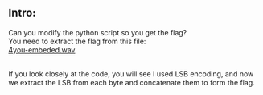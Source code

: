 ## Intro:

Can you modify the python script so you get the flag?
<br/>
You need to extract the flag from this file: <br/>
[4you-embeded.wav](https://drive.google.com/file/d/1xXCgW07kIzaSwt5IYPeylkV2E6bqfhs2/view?usp=sharing)

<br/>
If you look closely at the code, you will see I used LSB encoding, and now we extract the LSB from each byte and concatenate them to form the flag.
